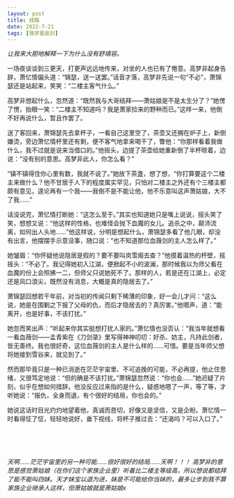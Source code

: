 ```yaml
---
layout: post
title: 歧路
date: 2022-7-21
tags: [我学星辰剑]
---
```


*让我来大胆地解释一下为什么没有舒靖容。*

一场夜谈谈到三更天，打更声远远地传来，对坐的人也已有了倦意。高梦非起身告辞，萧忆情偏头道：“锦瑟，送一送罢。”话音才落，高梦非先说一句“不必”，萧锦瑟还是站起来，笑笑：“二楼主客气什么。”

高梦非想起什么，忽然道：“既然我与大哥结拜——萧姑娘是不是太生分了？”她愣了愣，抬眼一笑：“二楼主不知道吗？我是萧家捡来的野种而已。”这样一来，他倒不好再说什么，暂且作罢了。

送了客回来，萧锦瑟先去拿杯子，一看自己这里空了，茶壶又还搁在炉子上，新倒嫌烫，旁边萧忆情杯里还有剩，便不客气地拿来喝干了，瞥他：“你那样看着我做什么，我不过就是说来当借口的。”他摇头，边提了茶壶给她重新倒了半杯晾着，边说：“没有别的意思。高梦非此人，你怎么看？”

“镇不镇得住你心里有数，我就不说了。”她放下茶盏，想了想，“你打算要这个二楼主来做什么？他不甘居于人下的程度属实罕见，只怕对二楼主之外还有个三楼主都颇有意见，遑论再有一个我——我倒不是不能让他，他不乐意叫这声萧姑娘，大不了我……”

话没说完，萧忆情打断她：“这怎么至于。”其实也知道她只是嘴上说说，摇头笑了笑，想想又说：“他这样的性格，也难怪会抛下血魔的女儿。追杀之中，颠沛流离，如何出人头地……”他这样说，分明是想起什么，萧锦瑟多看了他几眼，却没有出言，他摆摆手示意没事，随口说：“也不知道那位血薇剑的主人怎么样了。”

她皱眉：“你怀疑他说隐居是假的？要不要叫岚雪阁去查？”他摸着温热的杯壁，摇摇头：“不必了。我记得她初入江湖，便掀起不小的波澜，那时候我以为师父看在血魔的份上会照拂一二，但师父只说她死不了。那样的人，若是还在江湖上，必定还是风口浪尖，既然没有消息，大概是真的隐居去了。”

萧锦瑟回想若干年前，对当初的传闻只剩下稀薄的印象，好一会儿才问：“这么说，她是在围剿之下报了父母的仇，而后才隐居去的？真厉害。”他嗯声，道：“能离开，也是好事，不该打扰。”

她忽而笑出声：“听起来你其实挺想打扰人家的。”萧忆情也没否认：“我当年就想看一看血薇剑——孟青紫在《刀剑录》里写得神神叨叨：好杀、妨主，凡持此剑者，皆无善终。我也很好奇，这位血薇剑的主人是什么样的……可惜。要是当年师父想将她接到雪谷来，就见到了。”

然而那毕竟只是一种已消逝在茫茫宇宙里、不可追挽的可能，不必再提，他止住思绪，又很笃定地说：“但的确是不该打扰。”萧锦瑟忽然说：“你也会……”她迟疑了片刻，似乎在想如何措辞。他没反应过来指的是什么，疑惑地嗯了一声，等了等，才听她说：“报仇，全身而退，有个很好的结局，你也会的。”

她说这话时目光灼灼地望着他，真诚而恳切，好像又是坚信，又是企盼。萧忆情一时看得怔了怔，轻轻地说好，垂下视线，将杯子推过去：“还渴吗？可以入口了。”


<br>
<br>
<br>

*天啊……茫茫宇宙里的另一种可能……很好很好的结局……天啊！！！*
*高梦非的意思是感觉萧姑娘（在你们这个家族企业里）听着比二楼主等级高，所以想说都结拜了能不能叫四妹。天才妹宝以退为进，妹是不可能给你当妹的，最多让步到我不算家族企业继承人这样，但萧姑娘就是萧姑娘x*
